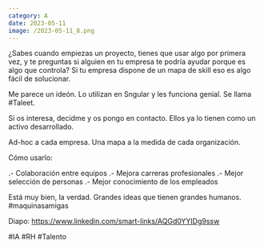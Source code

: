 ```yaml
--- 
category: A 
date: 2023-05-11 
image: /2023-05-11_8.png 
--- 
```


¿Sabes cuando empiezas un proyecto, tienes que usar algo por primera vez, y te preguntas si alguien en tu empresa te podría ayudar porque es algo que controla? Si tu empresa dispone de un mapa de skill eso es algo fácil de solucionar. 

Me parece un ideón. Lo utilizan en Sngular y les funciona genial. Se llama #Taleet. 

Si os interesa, decidme y os pongo en contacto. Ellos ya lo tienen como un activo desarrollado. 

Ad-hoc a cada empresa. Una mapa a la medida de cada organización.  

Cómo usarlo:

.- Colaboración entre equipos
.- Mejora carreras profesionales
.- Mejor selección de personas
.- Mejor conocimiento de los empleados

Está muy bien, la verdad. Grandes ideas que tienen grandes humanos. #maquinasamigas

Diapo: https://www.linkedin.com/smart-links/AQGd0YYIDg9ssw

#IA #RH #Talento